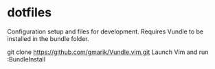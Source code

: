 # dotfiles
Configuration setup and files for development. Requires Vundle to
be installed in the bundle folder.

git clone https://github.com/gmarik/Vundle.vim.git
Launch Vim and run :BundleInstall


